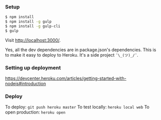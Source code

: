 ### Setup

```sh
$ npm install
$ npm install -g gulp
$ npm install -g gulp-cli
$ gulp
```

Visit <http://localhost:3000/>.

Yes, all the dev dependencies are in package.json's dependencies.  This is to make it easy to deploy to Heroku.  It's a side project `¯\_(ツ)_/¯`.

### Setting up deployment
https://devcenter.heroku.com/articles/getting-started-with-nodejs#introduction

### Deploy

To deploy: `git push heroku master`
To test locally: `heroku local web`
To open production: `heroku open`
